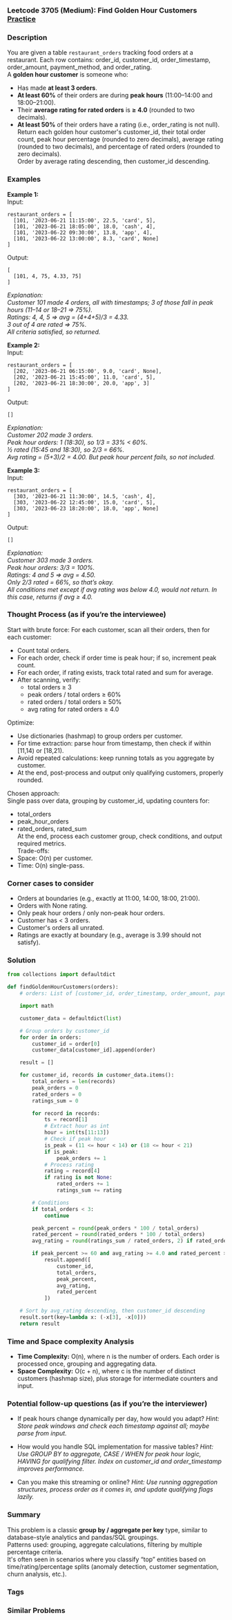 ### Leetcode 3705 (Medium): Find Golden Hour Customers [Practice](https://leetcode.com/problems/find-golden-hour-customers)

### Description  
You are given a table `restaurant_orders` tracking food orders at a restaurant. Each row contains: order_id, customer_id, order_timestamp, order_amount, payment_method, and order_rating.  
A **golden hour customer** is someone who:
- Has made **at least 3 orders**.
- **At least 60%** of their orders are during **peak hours** (11:00–14:00 and 18:00–21:00).
- Their **average rating for rated orders** is **≥ 4.0** (rounded to two decimals).
- **At least 50%** of their orders have a rating (i.e., order_rating is not null).  
Return each golden hour customer's customer_id, their total order count, peak hour percentage (rounded to zero decimals), average rating (rounded to two decimals), and percentage of rated orders (rounded to zero decimals).  
Order by average rating descending, then customer_id descending.

### Examples  

**Example 1:**  
Input:  
```
restaurant_orders = [
  [101, '2023-06-21 11:15:00', 22.5, 'card', 5],
  [101, '2023-06-21 18:05:00', 18.0, 'cash', 4],
  [101, '2023-06-22 09:30:00', 13.8, 'app', 4],
  [101, '2023-06-22 13:00:00', 8.3, 'card', None]
]
```
Output:  
```
[
  [101, 4, 75, 4.33, 75]
]
```
*Explanation:  
Customer 101 made 4 orders, all with timestamps; 3 of those fall in peak hours (11–14 or 18–21 ⇒ 75%).  
Ratings: 4, 4, 5 ⇒ avg = (4+4+5)/3 = 4.33.  
3 out of 4 are rated ⇒ 75%.  
All criteria satisfied, so returned.*

**Example 2:**  
Input:  
```
restaurant_orders = [
  [202, '2023-06-21 06:15:00', 9.0, 'card', None],
  [202, '2023-06-21 15:45:00', 11.0, 'card', 5],
  [202, '2023-06-21 18:30:00', 20.0, 'app', 3]
]
```
Output:  
```
[]
```
*Explanation:  
Customer 202 made 3 orders.  
Peak hour orders: 1 (18:30), so 1/3 = 33% < 60%.  
½ rated (15:45 and 18:30), so 2/3 = 66%.  
Avg rating = (5+3)/2 = 4.00. But peak hour percent fails, so not included.*

**Example 3:**  
Input:  
```
restaurant_orders = [
  [303, '2023-06-21 11:30:00', 14.5, 'cash', 4],
  [303, '2023-06-22 12:45:00', 15.0, 'card', 5],
  [303, '2023-06-23 18:20:00', 18.0, 'app', None]
]
```
Output:  
```
[]
```
*Explanation:  
Customer 303 made 3 orders.  
Peak hour orders: 3/3 = 100%.  
Ratings: 4 and 5 ⇒ avg = 4.50.  
Only 2/3 rated = 66%, so that’s okay.  
All conditions met except if avg rating was below 4.0, would not return. In this case, returns if avg ≥ 4.0.*

### Thought Process (as if you’re the interviewee)  
Start with brute force: For each customer, scan all their orders, then for each customer:
- Count total orders.
- For each order, check if order time is peak hour; if so, increment peak count.
- For each order, if rating exists, track total rated and sum for average.
- After scanning, verify:
  - total orders ≥ 3
  - peak orders / total orders ≥ 60%
  - rated orders / total orders ≥ 50%
  - avg rating for rated orders ≥ 4.0

Optimize:  
- Use dictionaries (hashmap) to group orders per customer.
- For time extraction: parse hour from timestamp, then check if within [11,14) or [18,21).
- Avoid repeated calculations: keep running totals as you aggregate by customer.
- At the end, post-process and output only qualifying customers, properly rounded.

Chosen approach:  
Single pass over data, grouping by customer_id, updating counters for:
- total_orders
- peak_hour_orders
- rated_orders, rated_sum  
At the end, process each customer group, check conditions, and output required metrics.  
Trade-offs:  
- Space: O(n) per customer.
- Time: O(n) single-pass.

### Corner cases to consider  
- Orders at boundaries (e.g., exactly at 11:00, 14:00, 18:00, 21:00).
- Orders with None rating.
- Only peak hour orders / only non-peak hour orders.
- Customer has < 3 orders.
- Customer's orders all unrated.
- Ratings are exactly at boundary (e.g., average is 3.99 should not satisfy).

### Solution

```python
from collections import defaultdict

def findGoldenHourCustomers(orders):
    # orders: List of [customer_id, order_timestamp, order_amount, payment_method, order_rating]

    import math

    customer_data = defaultdict(list)

    # Group orders by customer_id
    for order in orders:
        customer_id = order[0]
        customer_data[customer_id].append(order)

    result = []

    for customer_id, records in customer_data.items():
        total_orders = len(records)
        peak_orders = 0
        rated_orders = 0
        ratings_sum = 0

        for record in records:
            ts = record[1]
            # Extract hour as int
            hour = int(ts[11:13])
            # Check if peak hour
            is_peak = (11 <= hour < 14) or (18 <= hour < 21)
            if is_peak:
                peak_orders += 1
            # Process rating
            rating = record[4]
            if rating is not None:
                rated_orders += 1
                ratings_sum += rating

        # Conditions
        if total_orders < 3:
            continue

        peak_percent = round(peak_orders * 100 / total_orders)
        rated_percent = round(rated_orders * 100 / total_orders)
        avg_rating = round(ratings_sum / rated_orders, 2) if rated_orders > 0 else 0.0

        if peak_percent >= 60 and avg_rating >= 4.0 and rated_percent >= 50:
            result.append([
                customer_id,
                total_orders,
                peak_percent,
                avg_rating,
                rated_percent
            ])

    # Sort by avg_rating descending, then customer_id descending
    result.sort(key=lambda x: (-x[3], -x[0]))
    return result
```

### Time and Space complexity Analysis  

- **Time Complexity:** O(n), where n is the number of orders. Each order is processed once, grouping and aggregating data.
- **Space Complexity:** O(c + n), where c is the number of distinct customers (hashmap size), plus storage for intermediate counters and input.

### Potential follow-up questions (as if you’re the interviewer)  

- If peak hours change dynamically per day, how would you adapt?
  *Hint: Store peak windows and check each timestamp against all; maybe parse from input.*

- How would you handle SQL implementation for massive tables?
  *Hint: Use GROUP BY to aggregate, CASE / WHEN for peak hour logic, HAVING for qualifying filter. Index on customer_id and order_timestamp improves performance.*

- Can you make this streaming or online?
  *Hint: Use running aggregation structures, process order as it comes in, and update qualifying flags lazily.*

### Summary
This problem is a classic **group by / aggregate per key** type, similar to database-style analytics and pandas/SQL groupings.  
Patterns used: grouping, aggregate calculations, filtering by multiple percentage criteria.  
It's often seen in scenarios where you classify “top” entities based on time/rating/percentage splits (anomaly detection, customer segmentation, churn analysis, etc.).

### Tags


### Similar Problems
